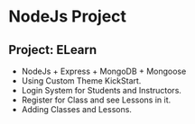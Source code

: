 # NodeJs Project
## Project: ELearn

- NodeJs + Express + MongoDB + Mongoose
- Using Custom Theme KickStart.
- Login System for Students and Instructors.
- Register for Class and see Lessons in it.
- Adding Classes and Lessons.